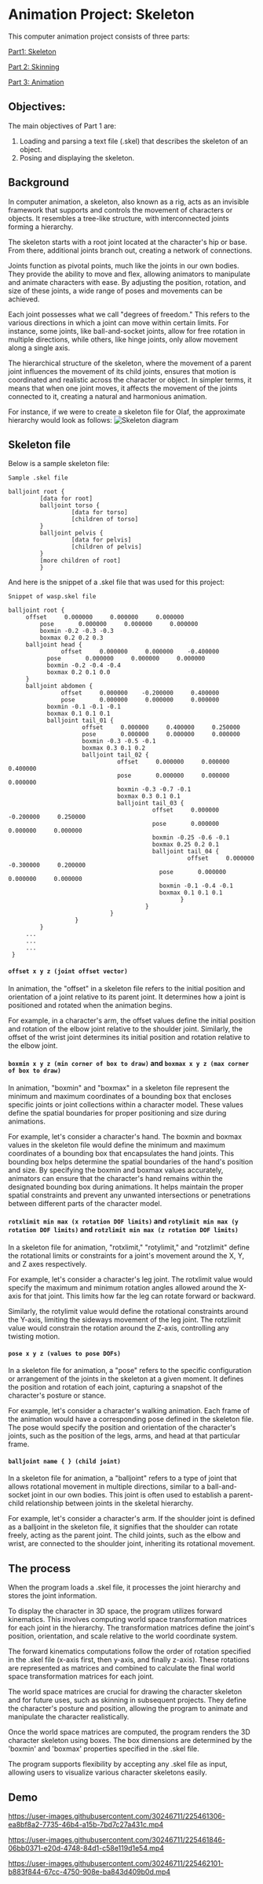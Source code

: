 # Animation Project: Skeleton

This computer animation project consists of three parts: 
 
[Part1: Skeleton](https://github.com/mleonova/Graphics-Part1-Skeleton)
 
[Part 2: Skinning](https://github.com/mleonova/Graphics-Part2-Skinning) 
 
[Part 3: Animation](https://github.com/mleonova/Graphics-Part3-Animation)

## Objectives:
The main objectives of Part 1 are:

1. Loading and parsing a text file (.skel) that describes the skeleton of an object.
2. Posing and displaying the skeleton.

## Background
In computer animation, a skeleton, also known as a rig, acts as an invisible framework that supports and controls the movement of characters or objects. It resembles a tree-like structure, with interconnected joints forming a hierarchy.

The skeleton starts with a root joint located at the character's hip or base. From there, additional joints branch out, creating a network of connections.

Joints function as pivotal points, much like the joints in our own bodies. They provide the ability to move and flex, allowing animators to manipulate and animate characters with ease. By adjusting the position, rotation, and size of these joints, a wide range of poses and movements can be achieved.

Each joint possesses what we call "degrees of freedom." This refers to the various directions in which a joint can move within certain limits. For instance, some joints, like ball-and-socket joints, allow for free rotation in multiple directions, while others, like hinge joints, only allow movement along a single axis.

The hierarchical structure of the skeleton, where the movement of a parent joint influences the movement of its child joints, ensures that motion is coordinated and realistic across the character or object. In simpler terms, it means that when one joint moves, it affects the movement of the joints connected to it, creating a natural and harmonious animation.

For instance, if we were to create a skeleton file for Olaf, the approximate hierarchy would look as follows:
![Skeleton diagram](Skeleton_diagram.png)

## Skeleton file

Below is a sample skeleton file:

```
Sample .skel file

balljoint root {
         [data for root]
         balljoint torso {
                  [data for torso]
                  [children of torso]
         }
         balljoint pelvis {
                  [data for pelvis]
                  [children of pelvis]
         }
         [more children of root]
         }
 ```
 
 And here is the snippet of a .skel file that was used for this project:
 
 ```
 Snippet of wasp.skel file 
 
 balljoint root {
  	  offset     0.000000     0.000000     0.000000
          pose       0.000000     0.000000     0.000000
          boxmin -0.2 -0.3 -0.3
          boxmax 0.2 0.2 0.3
	  balljoint head {
	            offset     0.000000     0.000000    -0.400000
		    pose       0.000000     0.000000     0.000000
		    boxmin -0.2 -0.4 -0.4
		    boxmax 0.2 0.1 0.0
	  }
	  balljoint abdomen {
	    	    offset     0.000000    -0.200000     0.400000
	    	    pose       0.000000     0.000000     0.000000
	  	    boxmin -0.1 -0.1 -0.1
	  	    boxmax 0.1 0.1 0.1
	  	    balljoint tail_01 {
	  	      	      offset     0.000000     0.400000     0.250000
	  	      	      pose       0.000000     0.000000     0.000000
	  	    	      boxmin -0.3 -0.5 -0.1
	  	    	      boxmax 0.3 0.1 0.2
	  	    	      balljoint tail_02 {
	  	    	      	        offset     0.000000     0.000000     0.400000
	  	    	      	        pose       0.000000     0.000000     0.000000
	  	    	      	        boxmin -0.3 -0.7 -0.1
	  	    	      	        boxmax 0.3 0.1 0.1
	  	    	      	        balljoint tail_03 {
	  	    	      	      	          offset     0.000000    -0.200000     0.250000
	  	    	      	                  pose       0.000000     0.000000     0.000000
	  	    	      	      	          boxmin -0.25 -0.6 -0.1
	  	    	      	      	          boxmax 0.25 0.2 0.1
	  	    	      	      	          balljoint tail_04 {
	  	    	                                    offset     0.000000    -0.300000     0.200000
	  	    	      			            pose       0.000000     0.000000     0.000000
	  	    	      			            boxmin -0.1 -0.4 -0.1
	  	    	      			            boxmax 0.1 0.1 0.1
                                                  }
                                        }
                              }
                    }
          }
      ...
      ...
      ...
  }
  ```

#### ```offset x y z (joint offset vector)```
In animation, the "offset" in a skeleton file refers to the initial position and orientation of a joint relative to its parent joint. It determines how a joint is positioned and rotated when the animation begins.

For example, in a character's arm, the offset values define the initial position and rotation of the elbow joint relative to the shoulder joint. Similarly, the offset of the wrist joint determines its initial position and rotation relative to the elbow joint.

#### ```boxmin x y z (min corner of box to draw)``` and ```boxmax x y z (max corner of box to draw)```

In animation, "boxmin" and "boxmax" in a skeleton file represent the minimum and maximum coordinates of a bounding box that encloses specific joints or joint collections within a character model. These values define the spatial boundaries for proper positioning and size during animations.

For example, let's consider a character's hand. The boxmin and boxmax values in the skeleton file would define the minimum and maximum coordinates of a bounding box that encapsulates the hand joints. This bounding box helps determine the spatial boundaries of the hand's position and size. By specifying the boxmin and boxmax values accurately, animators can ensure that the character's hand remains within the designated bounding box during animations. It helps maintain the proper spatial constraints and prevent any unwanted intersections or penetrations between different parts of the character model.

#### ```rotxlimit min max (x rotation DOF limits)``` and ```rotylimit min max (y rotation DOF limits)``` and ```rotzlimit min max (z rotation DOF limits)```

In a skeleton file for animation, "rotxlimit," "rotylimit," and "rotzlimit" define the rotational limits or constraints for a joint's movement around the X, Y, and Z axes respectively.

For example, let's consider a character's leg joint. The rotxlimit value would specify the maximum and minimum rotation angles allowed around the X-axis for that joint. This limits how far the leg can rotate forward or backward.

Similarly, the rotylimit value would define the rotational constraints around the Y-axis, limiting the sideways movement of the leg joint. The rotzlimit value would constrain the rotation around the Z-axis, controlling any twisting motion.

#### ```pose x y z (values to pose DOFs)```

In a skeleton file for animation, a "pose" refers to the specific configuration or arrangement of the joints in the skeleton at a given moment. It defines the position and rotation of each joint, capturing a snapshot of the character's posture or stance.

For example, let's consider a character's walking animation. Each frame of the animation would have a corresponding pose defined in the skeleton file. The pose would specify the position and orientation of the character's joints, such as the position of the legs, arms, and head at that particular frame.

#### ```balljoint name { } (child joint)```


In a skeleton file for animation, a "balljoint" refers to a type of joint that allows rotational movement in multiple directions, similar to a ball-and-socket joint in our own bodies. This joint is often used to establish a parent-child relationship between joints in the skeletal hierarchy.

For example, let's consider a character's arm. If the shoulder joint is defined as a balljoint in the skeleton file, it signifies that the shoulder can rotate freely, acting as the parent joint. The child joints, such as the elbow and wrist, are connected to the shoulder joint, inheriting its rotational movement.

## The process

When the program loads a .skel file, it processes the joint hierarchy and stores the joint information.

To display the character in 3D space, the program utilizes forward kinematics. This involves computing world space transformation matrices for each joint in the hierarchy. The transformation matrices define the joint's position, orientation, and scale relative to the world coordinate system.

The forward kinematics computations follow the order of rotation specified in the .skel file (x-axis first, then y-axis, and finally z-axis). These rotations are represented as matrices and combined to calculate the final world space transformation matrices for each joint.

The world space matrices are crucial for drawing the character skeleton and for future uses, such as skinning in subsequent projects. They define the character's posture and position, allowing the program to animate and manipulate the character realistically.

Once the world space matrices are computed, the program renders the 3D character skeleton using boxes. The box dimensions are determined by the 'boxmin' and 'boxmax' properties specified in the .skel file. 

The program supports flexibility by accepting any .skel file as input, allowing users to visualize various character skeletons easily.


## Demo

https://user-images.githubusercontent.com/30246711/225461306-ea8bf8a2-7735-46b4-a15b-7bd7c27a431c.mp4



https://user-images.githubusercontent.com/30246711/225461846-06bb0371-e20d-4748-84d1-c58e119d1e54.mp4



https://user-images.githubusercontent.com/30246711/225462101-b883f844-67cc-4750-908e-ba843d409b0d.mp4

